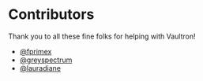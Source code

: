 # Contributors

Thank you to all these fine folks for helping with Vaultron!

- [@fprimex](https://github.com/fprimex)
- [@greyspectrum](https://github.com/greyspectrum)
- [@lauradiane](https://github.com/lauradiane)
